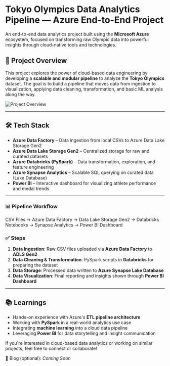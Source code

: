 # Tokyo Olympics Data Analytics Pipeline — Azure End-to-End Project

An end-to-end data analytics project built using the **Microsoft Azure** ecosystem, focused on transforming raw Olympic data into powerful insights through cloud-native tools and technologies.

## 🚀 Project Overview

This project explores the power of cloud-based data engineering by developing a **scalable and modular pipeline** to analyze the **Tokyo Olympics** dataset. The goal is to build a pipeline that moves data from ingestion to visualization, applying data cleaning, transformation, and basic ML analysis along the way.

![Project Overview](https://github.com/user-attachments/assets/5b35d894-4072-4e69-997a-c1be49714a76)


---

## 🛠️ Tech Stack

- **Azure Data Factory** – Data ingestion from local CSVs to Azure Data Lake Storage Gen2
- **Azure Data Lake Storage Gen2** – Centralized storage for raw and curated datasets
- **Azure Databricks (PySpark)** – Data transformation, exploration, and feature engineering
- **Azure Synapse Analytics** – Scalable SQL querying on curated data (Lake Database)
- **Power BI** – Interactive dashboard for visualizing athlete performance and medal trends

---

### 📊 Pipeline Workflow

CSV Files → Azure Data Factory → Data Lake Storage Gen2 → Databricks Notebooks → Synapse Analytics → Power BI Dashboard


### ✅ Steps

1. **Data Ingestion**: Raw CSV files uploaded via **Azure Data Factory** to **ADLS Gen2**  
2. **Data Cleaning & Transformation**: PySpark scripts in **Databricks** for preparing the dataset  
3. **Data Storage**: Processed data written to **Azure Synapse Lake Database**  
4. **Data Visualization**: Final reporting and insights shown through **Power BI Dashboard**

---

## 📚 Learnings

- Hands-on experience with Azure's **ETL pipeline architecture**
- Working with **PySpark** in a real-world analytics use case
- Integrating **machine learning** into a cloud data pipeline
- Leveraging **Power BI** for data storytelling and insight communication

If you're interested in cloud-based data analytics or working on similar projects, feel free to connect or collaborate!

📌 Blog (optional): _Coming Soon_




